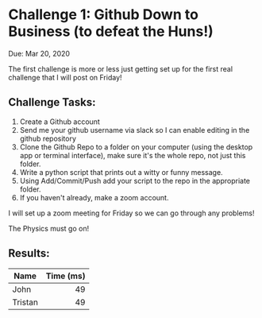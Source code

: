 # Challenge 1: Github Down to Business (to defeat the Huns!)

Due: Mar 20, 2020

The first challenge is more or less just getting set up for the first real challenge that I will post on Friday!

## Challenge Tasks:

1. Create a Github account
2. Send me your github username via slack so I can enable editing in the github repository
3. Clone the Github Repo to a folder on your computer (using the desktop app or terminal interface), make sure it's the whole repo, not just this folder.
4. Write a python script that prints out a witty or funny message.
5. Using Add/Commit/Push add your script to the repo in the appropriate folder.
6. If you haven't already, make a zoom account.

I will set up a zoom meeting for Friday so we can go through any problems!

The Physics must go on!

## Results:

| Name    | Time (ms)|
| ------- | --------:|
| John    | 49       |
| Tristan | 49       |